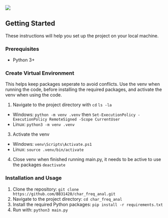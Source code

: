 ![](https://upload.wikimedia.org/wikipedia/commons/6/6b/Charles_Babbage_-_1860.jpg)
## Getting Started

These instructions will help you set up the project on your local machine.

### Prerequisites

- Python 3+



### Create Virtual Environment
This helps keep packages seperate to avoid conflicts. Use the venv when running the code, before installing the required packages, and activate the venv when using the code.

1. Navigate to the project directory with ```cd``` ```ls -la```
 * Windows: ```python -m venv .venv``` then ```Set-ExecutionPolicy -ExecutionPolicy RemoteSigned -Scope CurrentUser```
 * Linux: ```python3 -m venv .venv```
3. Activate the venv
 * Windows: ```venv\Scripts\Activate.ps1```
 * Linux: ```source .venv/bin/activate```
4. Close venv when finished running main.py, it needs to be active to use the packages ```deactivate```

### Installation and Usage

1. Clone the repository: ```git clone https://github.com/BB31420/char_freq_anal.git```
2. Navigate to the project directory: ```cd char_freq_anal```
3. Install the required Python packages: ```pip install -r requirements.txt```
4. Run with: ```python3 main.py``` 
